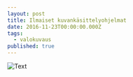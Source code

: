 ```yaml
---
layout: post
title: Ilmaiset kuvankäsittelyohjelmat
date: 2016-11-23T00:00:00.000Z
tags:
  - valokuvaus
published: true
---
```

![Text](http://www.awesomescreenshot.com/image/2004132/2ab3a1ee8d9bc576e3ab27eb324dd707)